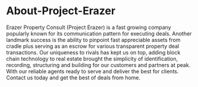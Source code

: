 # About-Project-Erazer
Erazer Property Consult (Project Erazer) is a fast growing company popularly known for its communication pattern for executing deals. Another landmark success is the ability to pinpoint fast appreciable assets from cradle plus serving as an escrow for various transparent property deal transactions. Our uniqueness to rivals has kept us on top, adding block chain technology to real estate brought the simplicity of identification, recording, structuring and building for our customers and partners at peak. With our reliable agents ready to serve and deliver the best for clients. Contact us today and get the best of deals from home.
